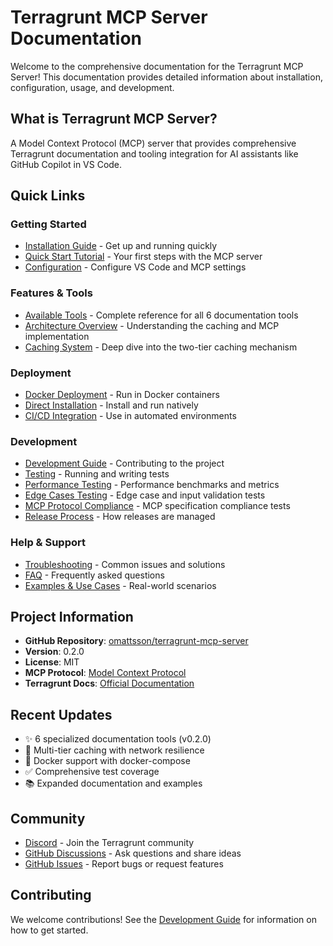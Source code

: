 # Terragrunt MCP Server Documentation

Welcome to the comprehensive documentation for the Terragrunt MCP Server! This documentation provides detailed information about installation, configuration, usage, and development.

## What is Terragrunt MCP Server?

A Model Context Protocol (MCP) server that provides comprehensive Terragrunt documentation and tooling integration for AI assistants like GitHub Copilot in VS Code.

## Quick Links

### Getting Started
- [Installation Guide](Installation-Guide) - Get up and running quickly
- [Quick Start Tutorial](Quick-Start-Tutorial) - Your first steps with the MCP server
- [Configuration](Configuration) - Configure VS Code and MCP settings

### Features & Tools
- [Available Tools](Available-Tools) - Complete reference for all 6 documentation tools
- [Architecture Overview](Architecture-Overview) - Understanding the caching and MCP implementation
- [Caching System](Caching-System) - Deep dive into the two-tier caching mechanism

### Deployment
- [Docker Deployment](Docker-Deployment) - Run in Docker containers
- [Direct Installation](Direct-Installation) - Install and run natively
- [CI/CD Integration](CICD-Integration) - Use in automated environments

### Development
- [Development Guide](Development-Guide) - Contributing to the project
- [Testing](Testing) - Running and writing tests
- [Performance Testing](Performance-Testing) - Performance benchmarks and metrics
- [Edge Cases Testing](Edge-Cases-Testing) - Edge case and input validation tests
- [MCP Protocol Compliance](MCP-Protocol-Compliance) - MCP specification compliance tests
- [Release Process](Release-Process) - How releases are managed

### Help & Support
- [Troubleshooting](Troubleshooting) - Common issues and solutions
- [FAQ](FAQ) - Frequently asked questions
- [Examples & Use Cases](Examples-and-Use-Cases) - Real-world scenarios

## Project Information

- **GitHub Repository**: [omattsson/terragrunt-mcp-server](https://github.com/omattsson/terragrunt-mcp-server)
- **Version**: 0.2.0
- **License**: MIT
- **MCP Protocol**: [Model Context Protocol](https://modelcontextprotocol.io/)
- **Terragrunt Docs**: [Official Documentation](https://terragrunt.gruntwork.io/)

## Recent Updates

- ✨ 6 specialized documentation tools (v0.2.0)
- 🔄 Multi-tier caching with network resilience
- 🐳 Docker support with docker-compose
- ✅ Comprehensive test coverage
- 📚 Expanded documentation and examples

## Community

- [Discord](https://discord.gg/terragrunt) - Join the Terragrunt community
- [GitHub Discussions](https://github.com/omattsson/terragrunt-mcp-server/discussions) - Ask questions and share ideas
- [GitHub Issues](https://github.com/omattsson/terragrunt-mcp-server/issues) - Report bugs or request features

## Contributing

We welcome contributions! See the [Development Guide](Development-Guide) for information on how to get started.
